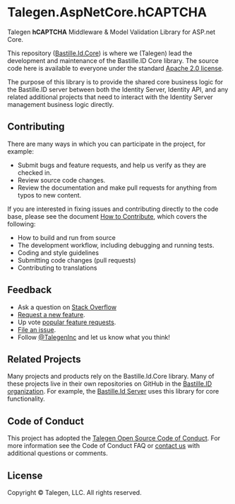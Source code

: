 # Talegen.AspNetCore.hCAPTCHA

Talegen **hCAPTCHA** Middleware & Model Validation Library for ASP.net Core.

This repository ([Bastille.Id.Core](https://github.com/Bastille-ID/Bastille.Id.Core)) is where we (Talegen) lead the development and maintenance of the Bastille.ID Core library. The source code here is available to everyone under the standard [Apache 2.0 license](https://github.com/Talegen/Talegen.AspNetCore.hCAPTCHA/blob/main/LICENSE).

The purpose of this library is to provide the shared core business logic for the Bastille.ID server between both the Identity Server, Identity API, and any related additional projects that need to interact with the Identity Server management business logic directly. 

## Contributing

There are many ways in which you can participate in the project, for example:

 - Submit bugs and feature requests, and help us verify as they are checked in.
 - Review source code changes.
 - Review the documentation and make pull requests for anything from typos to new content. 

If you are interested in fixing issues and contributing directly to the code base, please see the document [How to Contribute](contribute.md), which covers the following:

 - How to build and run from source
 - The development workflow, including debugging and running tests.
 - Coding and style guidelines
 - Submitting code changes (pull requests)
 - Contributing to translations

## Feedback

 - Ask a question on [Stack Overflow](https://stackoverflow.com/questions/tagged/Bastille.Id.Core)
 - [Request a new feature](https://github.com/Bastille-ID/Bastille.Id.Core/blob/main/CONTRIBUTING.md).
 - Up vote [popular feature requests](https://github.com/Bastille-ID/Bastille.Id.Core/issues?q=is:open%20is:issue%20label:feature-request%20sort:reactions-%2b1-desc).
 - [File an issue](https://github.com/Bastille-ID/Bastille.Id.Core/issues).
 - Follow [@TalegenInc](https://twitter.com/TalegenInc) and let us know what you think!

## Related Projects

Many projects and products rely on the Bastille.Id.Core library. Many of these projects live in their own repositories on GitHub in the [Bastille.ID organization](https://github.com/Bastille-ID). For example, the [Bastille.Id Server](https://github.com/Bastille-ID/Bastille.Id.Server) uses this library for core functionality. 

## Code of Conduct

This project has adopted the [Talegen Open Source Code of Conduct](https://talegen.com/open-source-code-of-conduct/). For more information see the Code of Conduct FAQ or [contact us](https://talegen.com/contact/) with additional questions or comments.

## License

Copyright &copy; Talegen, LLC. All rights reserved.
